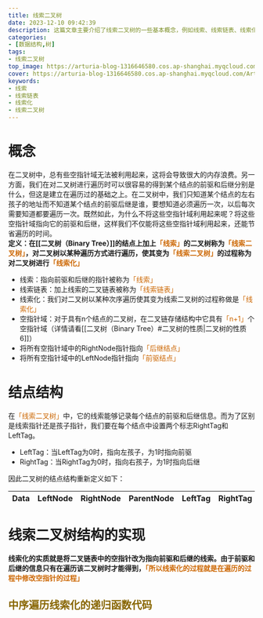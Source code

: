 ```yaml
---
title: 线索二叉树
date: 2023-12-10 09:42:39
description: 这篇文章主要介绍了线索二叉树的一些基本概念，例如线索、线索链表、线索化等等基础概念，这篇文章还将呈现出中序遍历线索化的关键代码
categories: 
- [数据结构,树]
tags: 
- 线索二叉树
top_image: https://arturia-blog-1316646580.cos.ap-shanghai.myqcloud.com/ArturiaBlogPicGo%2F%E6%90%9C%E5%9B%BE%E7%A5%9E%E5%99%A8_1702181170218.jpg
cover: https://arturia-blog-1316646580.cos.ap-shanghai.myqcloud.com/ArturiaBlogPicGo%2F%E6%90%9C%E5%9B%BE%E7%A5%9E%E5%99%A8_1702181170218.jpg
keywords: 
- 线索
- 线索链表
- 线索化
- 线索二叉树
---
```

# 概念
在二叉树中，总有些空指针域无法被利用起来，这将会导致很大的内存浪费。另一方面，我们在对二叉树进行遍历时可以很容易的得到某个结点的前驱和后继分别是什么，但这是建立在遍历过的基础之上。在二叉树中，我们只知道某个结点的左右孩子的地址而不知道某个结点的前驱后继是谁，要想知道必须遍历一次，以后每次需要知道都要遍历一次。既然如此，为什么不将这些空指针域利用起来呢？将这些空指针域指向它的前驱和后继，这样我们不仅能将这些空指针域利用起来，还能节省遍历的时间。</br>
<strong>定义：在[[二叉树（Binary Tree）]]的结点上加上<font color = "CC6600">「线索」</font>的二叉树称为<font color = "CC6600">「线索二叉树」</font>，对二叉树以某种遍历方式进行遍历，使其变为<font color = "CC6600">「线索二叉树」</font>的过程称为对二叉树进行<font color = "CC6600">「线索化」</font></strong>
- 线索：指向前驱和后继的指针被称为<font color = "CC6600">「线索」</font>
- 线索链表：加上线索的二叉链表被称为<font color = "CC6600">「线索链表」</font>
- 线索化：我们对二叉树以某种次序遍历使其变为线索二叉树的过程称做是<font color = "CC6600">「线索化」</font>
- 空指针域：对于具有n个结点的二叉树，在二叉链存储结构中它具有<font color = "CC6600">「n+1」</font>个空指针域（详情请看[[二叉树（Binary Tree）#二叉树的性质|二叉树的性质6]]）
- 将所有空指针域中的RightNode指针指向<font color = "CC6600">「后继结点」</font>
- 将所有空指针域中的LeftNode指针指向<font color = "CC6600">「前驱结点」</font>

# 结点结构
在<font color = "CC6600">「线索二叉树」</font>中，它的线索能够记录每个结点的前驱和后继信息。而为了区别是线索指针还是孩子指针，我们要在每个结点中设置两个标志RightTag和LeftTag。
- LeftTag：当LeftTag为0时，指向左孩子，为1时指向前驱
- RightTag：当RightTag为0时，指向右孩子，为1时指向后继

因此二叉树的结点结构重新定义如下：

| Data | LeftNode | RightNode | ParentNode | LeftTag | RightTag |
|:----:|:----:|:----:|:----:|:----:|:----:|

# 线索二叉树结构的实现
<strong>线索化的实质就是将二叉链表中的空指针改为指向前驱和后继的线索。由于前驱和后继的信息只有在遍历该二叉树时才能得到，<font color = "CC6600">「所以线索化的过程就是在遍历的过程中修改空指针的过程」</font></strong>

## <font color = "886600">中序遍历线索化的递归函数代码</font>
